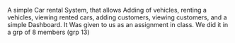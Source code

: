 A simple Car rental System, that allows Adding of vehicles, renting a vehicles, viewing rented cars, adding customers, viewing customers, and a simple Dashboard.
It Was given to us as an assignment in class. We did it in a grp of 8 members (grp 13)
